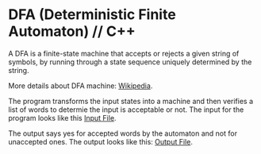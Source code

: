 # DFA (Deterministic Finite Automaton) // C++

A DFA is a finite-state machine that accepts or rejects a given string of symbols, by running through a state sequence uniquely determined by the string.

More details about DFA machine: [Wikipedia](https://en.wikipedia.org/wiki/Deterministic_finite_automaton).

The program transforms the input states into a machine and then verifies a list of words to determie the input is acceptable or not. The input for the program looks like this [Input File](dfa_lfa/lfa_in).

The output says yes for accepted words by the automaton and not for unaccepted ones. The output looks like this: [Output File](dfa_lfa/lfa_out).
